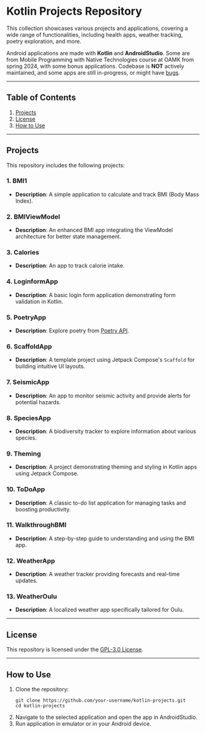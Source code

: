 # Kotlin Projects Repository

This collection showcases various projects and applications, covering a wide range of functionalities, including health apps, weather tracking, poetry exploration, and more.

Android applications are made with **Kotlin** and **AndroidStudio**. Some are from Mobile Programming with Native Technologies course at OAMK from spring 2024, with some bonus applications. Codebase is **NOT** actively maintained, and some apps are still in-progress, or might have <ins>bugs</ins>.

---

## Table of Contents
1. [Projects](#projects)
2. [License](#license)
3. [How to Use](#how-to-use)

---

## Projects

This repository includes the following projects:

### 1. **BMI1**
   - **Description**: A simple application to calculate and track BMI (Body Mass Index).

### 2. **BMIViewModel**
   - **Description**: An enhanced BMI app integrating the ViewModel architecture for better state management.

### 3. **Calories**
   - **Description**: An app to track calorie intake.

### 4. **LoginformApp**
   - **Description**: A basic login form application demonstrating form validation in Kotlin.

### 5. **PoetryApp**
   - **Description**: Explore poetry from [Poetry API](https://poetrydb.org/index.html).

### 6. **ScaffoldApp**
   - **Description**: A template project using Jetpack Compose's `Scaffold` for building intuitive UI layouts.

### 7. **SeismicApp**
   - **Description**: An app to monitor seismic activity and provide alerts for potential hazards.

### 8. **SpeciesApp**
   - **Description**: A biodiversity tracker to explore information about various species.

### 9. **Theming**
   - **Description**: A project demonstrating theming and styling in Kotlin apps using Jetpack Compose.

### 10. **ToDoApp**
   - **Description**: A classic to-do list application for managing tasks and boosting productivity.

### 11. **WalkthroughBMI**
   - **Description**: A step-by-step guide to understanding and using the BMI app.

### 12. **WeatherApp**
   - **Description**: A weather tracker providing forecasts and real-time updates.

### 13. **WeatherOulu**
   - **Description**: A localized weather app specifically tailored for Oulu.

---

## License

This repository is licensed under the [GPL-3.0 License](./LICENSE).

---

## How to Use

1. Clone the repository:
   ```
   git clone https://github.com/your-username/kotlin-projects.git
   cd kotlin-projects
   ```
2. Navigate to the selected application and open the app in AndroidStudio.
3. Run application in emulator or in your Android device.
